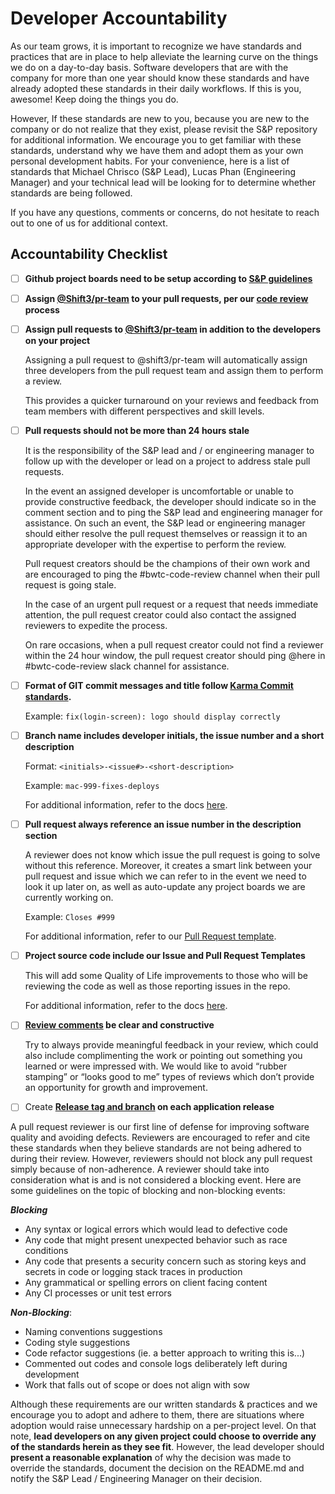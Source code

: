 # Developer Accountability

As our team grows, it is important to recognize we have standards and practices that are in place to help alleviate the learning curve on the things we do on a day-to-day basis. Software developers that are with the company for more than one year should know these standards and have already adopted these standards in their daily workflows. If this is you, awesome! Keep doing the things you do.

However, If these standards are new to you, because you are new to the company or do not realize that they exist, please revisit the S&P repository for additional information. We encourage you to get familiar with these standards, understand why we have them and adopt them as your own personal development habits. For your convenience, here is a list of standards that Michael Chrisco (S&P Lead), Lucas Phan (Engineering Manager) and your technical lead will be looking for to determine whether standards are being followed.

If you have any questions, comments or concerns, do not hesitate to reach out to one of us for additional context.


## Accountability Checklist
- [ ] **Github project boards need to be setup according to [S&P guidelines](https://github.com/Shift3/standards-and-practices/blob/main/standards/project-setup.md)**
- [ ] **Assign [@Shift3/pr-team](https://github.com/orgs/Shift3/teams/pr-team) to your pull requests, per our [code review](https://github.com/Shift3/standards-and-practices/blob/main/standards/code-reviews.md#process) process**
- [ ] **Assign pull requests to [@Shift3/pr-team](https://github.com/orgs/Shift3/teams/pr-team) in addition to the developers on your project**

    Assigning a pull request to @shift3/pr-team will automatically assign three developers from the pull request team and assign them to perform a review.


    This provides a quicker turnaround on your reviews and feedback from team members with different perspectives and skill levels.

- [ ] **Pull requests should not be more than 24 hours stale**

    It is the responsibility of the S&P lead and / or engineering manager to follow up with the developer or lead on a project to address stale pull requests.


    In the event an assigned developer is uncomfortable or unable to provide constructive feedback, the developer should indicate so in the comment section and to ping the S&P lead and engineering manager for assistance. On such an event, the S&P lead or engineering manager should either resolve the pull request themselves or reassign it to an appropriate developer with the expertise to perform the review.


    Pull request creators should be the champions of their own work and are encouraged to ping the #bwtc-code-review channel when their pull request is going stale.


    In the case of an urgent pull request or a request that needs immediate attention, the pull request creator could also contact the assigned reviewers to expedite the process.


    On rare occasions, when a pull request creator could not find a reviewer within the 24 hour window, the pull request creator should ping @here in #bwtc-code-review slack channel for assistance.

- [ ] **Format of GIT commit messages and title follow [Karma Commit standards](https://github.com/Shift3/standards-and-practices/blob/main/standards/commits.md#git-commit-messages).**

    Example: `fix(login-screen): logo should display correctly`

- [ ] **Branch name includes developer initials, the issue number and a short description**

    Format: `<initials>-<issue#>-<short-description>` 


    Example: `mac-999-fixes-deploys`


    For additional information, refer to the docs [here](https://github.com/Shift3/standards-and-practices/blob/main/standards/branching.md). 

- [ ] **Pull request always reference an issue number in the description section**

    A reviewer does not know which issue the pull request is going to solve without this reference. Moreover, it creates a smart link between your pull request and issue which we can refer to in the event we need to look it up later on, as well as auto-update any project boards we are currently working on.


    Example: `Closes #999`


    For additional information, refer to our [Pull Request template](https://github.com/Shift3/standards-and-practices/blob/main/standards/pull-request-template.md). 

- [ ] **Project source code include our Issue and Pull Request Templates**

    This will add some Quality of Life improvements to those who will be reviewing the code as well as those reporting issues in the repo.


    For additional information, refer to the docs [here](https://github.com/Shift3/standards-and-practices/tree/main/.github ).

- [ ] **[Review comments](https://github.com/Shift3/standards-and-practices/blob/main/standards/code-reviews.md#reviewer) be clear and constructive**

    Try to always provide meaningful feedback in your review, which could also include complimenting the work or pointing out something you learned or were impressed with. We would like to avoid “rubber stamping” or “looks good to me” types of reviews which don’t provide an opportunity for growth and improvement.

- [ ]  Create **[Release tag and branch](https://github.com/Shift3/standards-and-practices/blob/main/standards/code-versioning.md) on each application release**

A pull request reviewer is our first line of defense for improving software quality and avoiding defects. Reviewers are encouraged to refer and cite these standards when they believe standards are not being adhered to during their review. However, reviewers should not block any pull request simply because of non-adherence. A reviewer should take into consideration what is and is not considered a blocking event. Here are some guidelines on the topic of blocking and non-blocking events:

**_Blocking_**



* Any syntax or logical errors which would lead to defective code
* Any code that might present unexpected behavior such as race conditions
* Any code that presents a security concern such as storing keys and secrets in code or logging stack traces in production
* Any grammatical or spelling errors on client facing content
* Any CI processes or unit test errors

**_Non-Blocking_**:



* Naming conventions suggestions
* Coding style suggestions
* Code refactor suggestions (ie. a better approach to writing this is...)
* Commented out codes and console logs deliberately left during development
* Work that falls out of scope or does not align with sow

Although these requirements are our written standards & practices and we encourage you to adopt and adhere to them, there are situations where adoption would raise unnecessary hardship on a per-project level. On that note, **lead developers on any given project could choose to override any of the standards herein as they see fit**. However, the lead developer should **present a reasonable explanation** of why the decision was made to override the standards, document the decision on the README.md and notify the S&P Lead / Engineering Manager on their decision.
